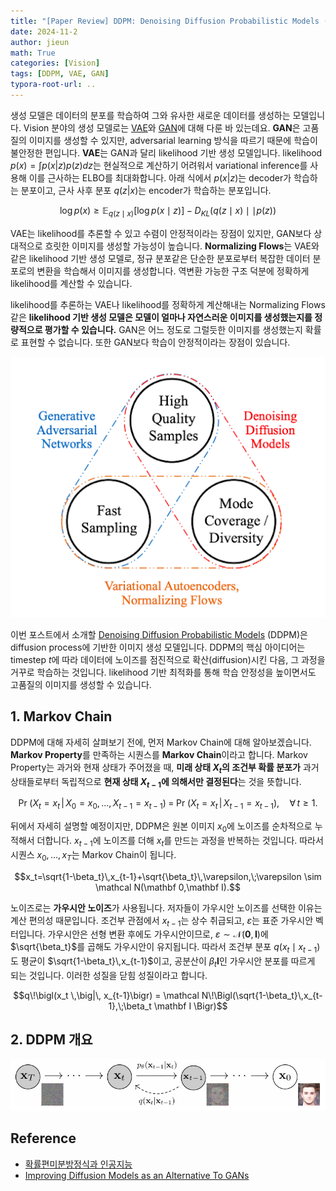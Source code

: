 ```yaml
---
title: "[Paper Review] DDPM: Denoising Diffusion Probabilistic Models (1)"
date: 2024-11-2
author: jieun
math: True
categories: [Vision]
tags: [DDPM, VAE, GAN]
typora-root-url: ..
---
```


생성 모델은 데이터의 분포를 학습하여 그와 유사한 새로운 데이터를 생성하는 모델입니다. Vision 분야의 생성 모델로는 [VAE](https://jieun121070.github.io/posts/Variational-Autoencoder(VAE)/)와 [GAN](https://jieun121070.github.io/posts/Generative-Adversarial-Networks/)에 대해 다룬 바 있는데요. **GAN**은 고품질의 이미지를 생성할 수 있지만, adversarial learning 방식을 따르기 때문에 학습이 불안정한 편입니다. **VAE**는 GAN과 달리 likelihood 기반 생성 모델입니다. likelihood $p(x) = \int p(x \vert z)p(z)dz$는 현실적으로 계산하기 어려워서 variational inference를 사용해 이를 근사하는 ELBO를 최대화합니다. 아래 식에서 $p(x \vert z)$는 decoder가 학습하는 분포이고, 근사 사후 분포 $q(z \vert x)$는 encoder가 학습하는 분포입니다.

$$\log p(x) \ge \mathbb{E}_{q(z \mid x)} [\log p(x \mid z)] − D_{KL}(q(z \mid x) \mid\mid p(z))$$

VAE는 likelihood를 추론할 수 있고 수렴이 안정적이라는 장점이 있지만, GAN보다 상대적으로 흐릿한 이미지를 생성할 가능성이 높습니다. **Normalizing Flows**는 VAE와 같은 likelihood 기반 생성 모델로, 정규 분포같은 단순한 분포로부터 복잡한 데이터 분포로의 변환을 학습해서 이미지를 생성합니다. 역변환 가능한 구조 덕분에 정확하게 likelihood를 계산할 수 있습니다.

likelihood를 추론하는 VAE나 likelihood를 정확하게 계산해내는 Normalizing Flows 같은 **likelihood 기반 생성 모델은 모델이 얼마나 자연스러운 이미지를 생성했는지를 정량적으로 평가할 수 있습니다.** GAN은 어느 정도로 그럴듯한 이미지를 생성했는지 확률로 표현할 수 없습니다. 또한 GAN보다 학습이 안정적이라는 장점이 있습니다.

![](/assets/img/diffusion/GANs_Diffusion_Autoencoders.png)

이번 포스트에서 소개할 [Denoising Diffusion Probabilistic Models](https://arxiv.org/pdf/2006.11239) (DDPM)은 diffusion process에 기반한 이미지 생성 모델입니다. DDPM의 핵심 아이디어는 timestep $t$에 따라 데이터에 노이즈를 점진적으로 확산(diffusion)시킨 다음, 그 과정을 거꾸로 학습하는 것입니다. likelihood 기반 최적화를 통해 학습 안정성을 높이면서도 고품질의 이미지를 생성할 수 있습니다.

## 1. Markov Chain

DDPM에 대해 자세히 살펴보기 전에, 먼저 Markov Chain에 대해 알아보겠습니다. **Markov Property**를 만족하는 시퀀스를 **Markov Chain**이라고 합니다. Markov Property는 과거와 현재 상태가 주어졌을 때, **미래 상태 $X_t$의 조건부 확률 분포가** 과거 상태들로부터 독립적으로 **현재 상태 $X_{t-1}$에 의해서만 결정된다**는 것을 뜻합니다.

$$\Pr\!\bigl(X_t = x_t \,\big|\, X_0 = x_0,\dots,X_{t-1} = x_{t-1}\bigr)
\;=\;
\Pr\!\bigl(X_t = x_t \,\big|\, X_{t-1} = x_{t-1}\bigr)
,\quad\forall\,t\ge 1.$$

뒤에서 자세히 설명할 예정이지만, DDPM은 원본 이미지 $x_0$에 노이즈를 순차적으로 누적해서 더합니다. $x_{t-1}$에 노이즈를 더해 $x_t$를 만드는 과정을 반복하는 것입니다. 따라서 시퀀스 $x_0,..., x_T$는 Markov Chain이 됩니다.

$$x_t=\sqrt{1-\beta_t}\,x_{t-1}+\sqrt{\beta_t}\,\varepsilon,\;\varepsilon \sim \mathcal N(\mathbf 0,\mathbf I).$$

노이즈로는 **가우시안 노이즈**가 사용됩니다. 저자들이 가우시안 노이즈를 선택한 이유는 계산 편의성 때문입니다. 조건부 관점에서 $x_{t-1}$는 상수 취급되고, $\varepsilon$는 표준 가우시안 벡터입니다. 가우시안은 선형 변환 후에도 가우시안이므로, $\varepsilon \sim \mathcal N(\mathbf 0,\mathbf I)$에 $\sqrt{\beta_t}$를 곱해도 가우시안이 유지됩니다. 따라서 조건부 분포 $q(x_t \mid x_{t-1})$도 평균이 $\sqrt{1-\beta_t}\,x_{t-1}$이고, 공분산이 $\beta_t \mathbf I$인 가우시안 분포를 따르게 되는 것입니다. 이러한 성질을 닫힘 성질이라고 합니다.

$$q\!\bigl(x_t \,\big|\, x_{t-1}\bigr) = \mathcal N\!\Bigl(\sqrt{1-\beta_t}\,x_{t-1},\;\beta_t \mathbf I \Bigr)$$

## 2. DDPM 개요

![](/assets/img/diffusion/ddpm.png)



## Reference

- [확률편미분방정식과 인공지능](https://horizon.kias.re.kr/25133/)
- [Improving Diffusion Models as an Alternative To GANs](https://developer.nvidia.com/blog/improving-diffusion-models-as-an-alternative-to-gans-part-1/)
